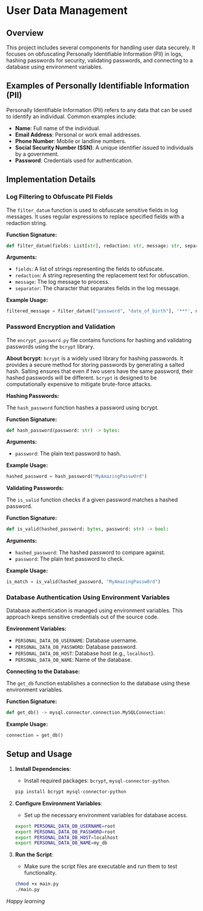 # User Data Management

## Overview

This project includes several components for handling user data securely. It focuses on obfuscating Personally Identifiable Information (PII) in logs, hashing passwords for security, validating passwords, and connecting to a database using environment variables.

## Examples of Personally Identifiable Information (PII)

Personally Identifiable Information (PII) refers to any data that can be used to identify an individual. Common examples include:

- **Name**: Full name of the individual.
- **Email Address**: Personal or work email addresses.
- **Phone Number**: Mobile or landline numbers.
- **Social Security Number (SSN)**: A unique identifier issued to individuals by a government.
- **Password**: Credentials used for authentication.

## Implementation Details

### Log Filtering to Obfuscate PII Fields

The `filter_datum` function is used to obfuscate sensitive fields in log messages. It uses regular expressions to replace specified fields with a redaction string.

**Function Signature:**

```python
def filter_datum(fields: List[str], redaction: str, message: str, separator: str) -> str:
```

**Arguments:**
- `fields`: A list of strings representing the fields to obfuscate.
- `redaction`: A string representing the replacement text for obfuscation.
- `message`: The log message to process.
- `separator`: The character that separates fields in the log message.

**Example Usage:**

```python
filtered_message = filter_datum(["password", "date_of_birth"], '***', message, ';')
```

### Password Encryption and Validation

The `encrypt_password.py` file contains functions for hashing and validating passwords using the `bcrypt` library. 

**About bcrypt:**
`bcrypt` is a widely used library for hashing passwords. It provides a secure method for storing passwords by generating a salted hash. Salting ensures that even if two users have the same password, their hashed passwords will be different. `bcrypt` is designed to be computationally expensive to mitigate brute-force attacks.

**Hashing Passwords:**

The `hash_password` function hashes a password using bcrypt.

**Function Signature:**

```python
def hash_password(password: str) -> bytes:
```

**Arguments:**
- `password`: The plain text password to hash.

**Example Usage:**

```python
hashed_password = hash_password("MyAmazingPassw0rd")
```

**Validating Passwords:**

The `is_valid` function checks if a given password matches a hashed password.

**Function Signature:**

```python
def is_valid(hashed_password: bytes, password: str) -> bool:
```

**Arguments:**
- `hashed_password`: The hashed password to compare against.
- `password`: The plain text password to check.

**Example Usage:**

```python
is_match = is_valid(hashed_password, "MyAmazingPassw0rd")
```

### Database Authentication Using Environment Variables

Database authentication is managed using environment variables. This approach keeps sensitive credentials out of the source code.

**Environment Variables:**
- `PERSONAL_DATA_DB_USERNAME`: Database username.
- `PERSONAL_DATA_DB_PASSWORD`: Database password.
- `PERSONAL_DATA_DB_HOST`: Database host (e.g., `localhost`).
- `PERSONAL_DATA_DB_NAME`: Name of the database.

**Connecting to the Database:**

The `get_db` function establishes a connection to the database using these environment variables.

**Function Signature:**

```python
def get_db() -> mysql.connector.connection.MySQLConnection:
```

**Example Usage:**

```python
connection = get_db()
```

## Setup and Usage

1. **Install Dependencies**:
   - Install required packages: `bcrypt`, `mysql-connector-python`.
   
   ```sh
   pip install bcrypt mysql-connector-python
   ```

2. **Configure Environment Variables**:
   - Set up the necessary environment variables for database access.

   ```sh
   export PERSONAL_DATA_DB_USERNAME=root
   export PERSONAL_DATA_DB_PASSWORD=root
   export PERSONAL_DATA_DB_HOST=localhost
   export PERSONAL_DATA_DB_NAME=my_db
   ```

3. **Run the Script**:
   - Make sure the script files are executable and run them to test functionality.

   ```sh
   chmod +x main.py
   ./main.py
   ```

*Happy learning*
